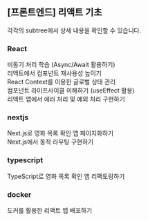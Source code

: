 ## [프론트엔드] 리액트 기초
각각의 subtree에서 상세 내용을 확인할 수 있습니다.

### React
비동기 처리 학습 (Async/Await 활용하기) <br/>
리액트에서 컴포넌트 재사용성 높이기 <br/>
React Context를 이용한 글로벌 상태 관리 <br/>
컴포넌트 라이프사이클 이해하기 (useEffect 활용) <br/>
리액트 앱에서 에러 처리 및 예외 처리 구현하기<br/>

### nextjs
Next.js로 영화 목록 확인 앱 페이지화하기<br/>
Next.js에서 동적 라우팅 구현하기

### typescript
TypeScript로 영화 목록 확인 앱 리팩토링하기

### docker
도커를 활용한 리액트 앱 배포하기
